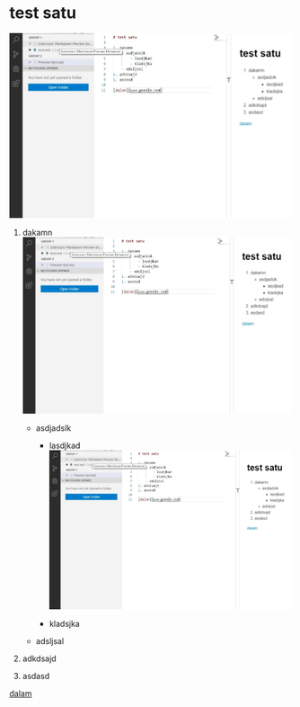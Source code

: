 # test satu 
![1](1.jpg)

1. dakamn 
![1](1.jpg)

    - asdjadslk
        - lasdjkad 
            ![1](1.jpg)


        - kladsjka
    - adsljsal
1. adkdsajd
1. asdasd

[dalam](www.gooole.com)
